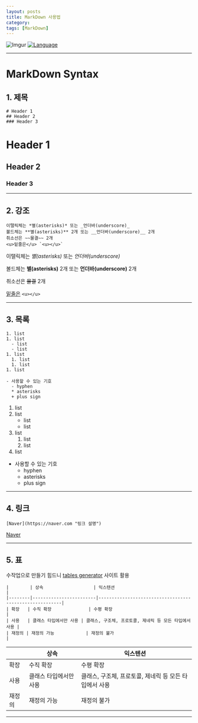 ```yaml
---
layout: posts
title: MarkDown 사용법
category: 
tags: [MarkDown]
---
```


![Imgur](http://kirkstrobeck.github.io/whatismarkdown.com/img/markdown.png)
[![Language](https://img.shields.io/badge/Markdown-md-yellow)](https://daringfireball.net/projects/markdown/)


---
# MarkDown Syntax

## 1. 제목
```
# Header 1
## Header 2
### Header 3
```
# Header 1
## Header 2
### Header 3

---

## 2. 강조
```
이탤릭체는 *별(asterisks)* 또는 _언더바(underscore)_
볼드체는 **별(asterisks)** 2개 또는 __언더바(underscore)__ 2개
취소선은 ~~물결~~ 2개
<u>밑줄은</u> `<u></u>`
```
이탤릭체는 *별(asterisks)* 또는 _언더바(underscore)_

볼드체는 **별(asterisks)** 2개 또는 __언더바(underscore)__ 2개

취소선은 ~~물결~~ 2개

<u>밑줄은</u> `<u></u>`

---

## 3. 목록
```
1. list
1. list
  - list
  - list
1. list
  1. list
  1. list
1. list

- 사용할 수 있는 기호
  - hyphen
  * asterisks
  + plus sign
```
1. list
1. list
    - list
    - list
1. list
    1. list
    1. list
1. list

- 사용할 수 있는 기호
  - hyphen
  * asterisks
  + plus sign

---

## 4. 링크
```
[Naver](https://naver.com "링크 설명")
```
[Naver](https://naver.com "링크 설명")

---

## 5. 표
수작업으로 만들기 힘드니 [tables generator](http://www.tablesgenerator.com/markdown_tables) 사이트 활용
```
|        | 상속                   | 익스텐션                                               |
|--------|------------------------|--------------------------------------------------------|
| 확장   | 수직 확장              | 수평 확장                                              |
| 사용   | 클래스 타입에서만 사용 | 클래스, 구조체, 프로토콜, 제네릭 등 모든 타입에서 사용 |
| 재정의 | 재정의 가능            | 재정의 불가                                            |
```
|        | 상속                   | 익스텐션                                               |
|--------|------------------------|--------------------------------------------------------|
| 확장   | 수직 확장              | 수평 확장                                              |
| 사용   | 클래스 타입에서만 사용 | 클래스, 구조체, 프로토콜, 제네릭 등 모든 타입에서 사용 |
| 재정의 | 재정의 가능            | 재정의 불가                                            |

---